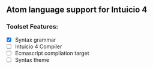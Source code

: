 ## Atom language support for Intuicio 4

### Toolset Features:
- [x] Syntax grammar
- [ ] Intuicio 4 Compiler
- [ ] Ecmascript compilation target
- [ ] Syntax theme
